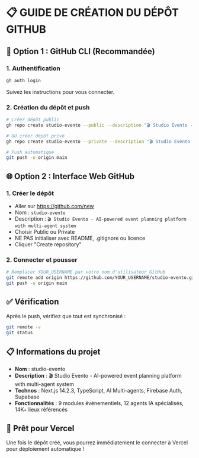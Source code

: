 # 📋 GUIDE DE CRÉATION DU DÉPÔT GITHUB

## 🔄 Option 1 : GitHub CLI (Recommandée)

### 1. Authentification
```bash
gh auth login
```
Suivez les instructions pour vous connecter.

### 2. Création du dépôt et push
```bash
# Créer dépôt public
gh repo create studio-evento --public --description "🎬 Studio Evento - AI-powered event planning platform with multi-agent system"

# OU créer dépôt privé
gh repo create studio-evento --private --description "🎬 Studio Evento - AI-powered event planning platform with multi-agent system"

# Push automatique
git push -u origin main
```

## 🌐 Option 2 : Interface Web GitHub

### 1. Créer le dépôt
- Aller sur https://github.com/new
- Nom : `studio-evento`
- Description : `🎬 Studio Evento - AI-powered event planning platform with multi-agent system`
- Choisir Public ou Private
- NE PAS initialiser avec README, .gitignore ou licence
- Cliquer "Create repository"

### 2. Connecter et pousser
```bash
# Remplacer YOUR_USERNAME par votre nom d'utilisateur GitHub
git remote add origin https://github.com/YOUR_USERNAME/studio-evento.git
git push -u origin main
```

## ✅ Vérification

Après le push, vérifiez que tout est synchronisé :
```bash
git remote -v
git status
```

## 📋 Informations du projet

- **Nom** : studio-evento
- **Description** : 🎬 Studio Evento - AI-powered event planning platform with multi-agent system
- **Technos** : Next.js 14.2.3, TypeScript, AI Multi-agents, Firebase Auth, Supabase
- **Fonctionnalités** : 9 modules événementiels, 12 agents IA spécialisés, 14K+ lieux référencés

## 🚀 Prêt pour Vercel

Une fois le dépôt créé, vous pourrez immédiatement le connecter à Vercel pour déploiement automatique !